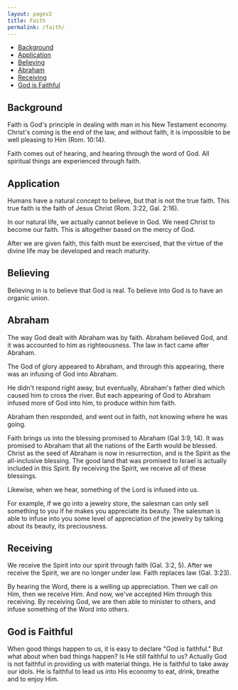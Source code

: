 ```yaml
---
layout: pagev2
title: Faith
permalink: /faith/
---
```

- [Background](#background)
- [Application](#application)
- [Believing](#believing)
- [Abraham](#abraham)
- [Receiving](#receiving)
- [God is Faithful](#god-is-faithful)

## Background

Faith is God's principle in dealing with man in his New Testament economy. Christ's coming is the end of the law, and without faith, it is impossible to be well pleasing to Him (Rom. 10:14).

Faith comes out of hearing, and hearing through the word of God. All spiritual things are experienced through faith. 

## Application

Humans have a natural concept to believe, but that is not the true faith. This true faith is the faith of Jesus Christ (Rom. 3:22, Gal. 2:16). 

In our natural life, we actually cannot believe in God. We need Christ to become our faith. This is altogether based on the mercy of God.

After we are given faith, this faith must be exercised, that the virtue of the divine life may be developed and reach maturity.

## Believing

Believing in is to believe that God is real. To believe into God is to have an organic union. 

## Abraham

The way God dealt with Abraham was by faith. Abraham believed God, and it was accounted to him as righteousness. The law in fact came after Abraham.

The God of glory appeared to Abraham, and through this appearing, there was an infusing of God into Abraham. 

He didn't respond right away, but eventually, Abraham's father died which caused him to cross the river. But each appearing of God to Abraham infused more of God into him, to produce within him faith. 

Abraham then responded, and went out in faith, not knowing where he was going.

Faith brings us into the blessing promised to Abraham (Gal 3:9, 14). It was promised to Abraham that all the nations of the Earth would be blessed. Christ as the seed of Abraham is now in resurrection, and is the Spirit as the all-inclusive blessing. The good land that was promised to Israel is actually included in this Spirit. By receiving the Spirit, we receive all of these blessings.

Likewise, when we hear, something of the Lord is infused into us.

For example, if we go into a jewelry store, the salesman can only sell something to you if he makes you appreciate its beauty. The salesman is able to infuse into you some level of appreciation of the jewelry by talking about its beauty, its preciousness. 

## Receiving

We receive the Spirit into our spirit through faith (Gal. 3:2, 5). After we receive the Spirit, we are no longer under law. Faith replaces law (Gal. 3:23).

By hearing the Word, there is a welling up appreciation. Then we call on Him, then we receive Him. And now, we've accepted Him through this receiving. By receiving God, we are then able to minister to others, and infuse something of the Word into others.

## God is Faithful

When good things happen to us, it is easy to declare "God is faithful." But what about when bad things happen? Is He still faithful to us? Actually God is not faithful in providing us with material things. He is faithful to take away our idols. He is faithful to lead us into His economy to eat, drink, breathe and to enjoy Him.


